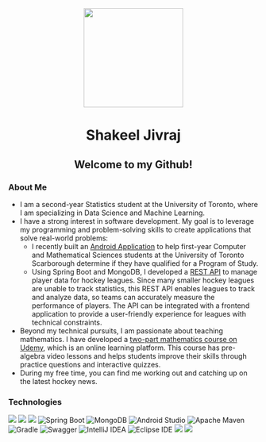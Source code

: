 <div id="header" align="center">
  <img src="https://media.giphy.com/media/06vbLCWUQcDKGFVjPt/giphy.gif" width="200"/>
</div>

<h1 align = "center">Shakeel Jivraj</h1>

<h2 align = "center">Welcome to my Github! </h2>

### About Me ###
- I am a second-year Statistics student at the University of Toronto, where I am specializing in Data Science and Machine Learning.
- I have a strong interest in software development. My goal is to leverage my programming and problem-solving skills to create applications that solve real-world problems:
  - I recently built an <a href="https://github.com/Shak789/DecisionMate" target="_blank">Android Application</a> to help first-year Computer and Mathematical Sciences students at the University of Toronto Scarborough determine if they have qualified for a Program of Study.
  - Using Spring Boot and MongoDB, I developed a <a href="https://github.com/Shak789/HockeyBackend" target="_blank">REST API</a> to manage player data for hockey leagues. Since many smaller hockey leagues are unable to track statistics, this REST API enables leagues to track and analyze data, so teams can accurately measure the performance of players. The API can be integrated with a frontend application to provide a user-friendly experience for leagues with technical constraints.
- Beyond my technical pursuits, I am passionate about teaching mathematics. I have developed a <a href="https://www.udemy.com/user/shakeel-jivraj/" target="_blank">two-part mathematics course on Udemy</a>, which is an online learning platform. This course has pre-algebra video lessons and helps students improve their skills through practice questions and interactive quizzes.
- During my free time, you can find me working out and catching up on the latest hockey news.

### Technologies ###
 <img src="https://img.shields.io/badge/Python-FFD43B?style=for-the-badge&logo=python&logoColor=blue" /> <img src="https://img.shields.io/badge/C-00599C?style=for-the-badge&logo=c&logoColor=white" />  <img src="https://img.shields.io/badge/java-%23ED8B00.svg?style=for-the-badge&logo=openjdk&logoColor=white" />  ![Spring Boot](https://img.shields.io/static/v1?style=for-the-badge&message=Spring+Boot&color=6DB33F&logo=Spring+Boot&logoColor=FFFFFF&label=) ![MongoDB](https://img.shields.io/static/v1?style=for-the-badge&message=MongoDB&color=47A248&logo=MongoDB&logoColor=FFFFFF&label=) ![Android Studio](https://img.shields.io/static/v1?style=for-the-badge&message=Android+Studio&color=222222&logo=Android+Studio&logoColor=3DDC84&label=) ![Apache Maven](https://img.shields.io/static/v1?style=for-the-badge&message=Apache+Maven&color=C71A36&logo=Apache+Maven&logoColor=FFFFFF&label=) ![Gradle](https://img.shields.io/static/v1?style=for-the-badge&message=Gradle&color=02303A&logo=Gradle&logoColor=FFFFFF&label=) ![Swagger](https://img.shields.io/static/v1?style=for-the-badge&message=Swagger&color=222222&logo=Swagger&logoColor=85EA2D&label=) ![IntelliJ IDEA](https://img.shields.io/static/v1?style=for-the-badge&message=IntelliJ+IDEA&color=000000&logo=IntelliJ+IDEA&logoColor=FFFFFF&label=) ![Eclipse IDE](https://img.shields.io/static/v1?style=for-the-badge&message=Eclipse+IDE&color=2C2255&logo=Eclipse+IDE&logoColor=FFFFFF&label=)  <img src="https://img.shields.io/badge/GIT-E44C30?style=for-the-badge&logo=git&logoColor=white" /> <img src="https://img.shields.io/badge/jira-%230A0FFF.svg?style=for-the-badge&logo=jira&logoColor=white" /> 

</div>

